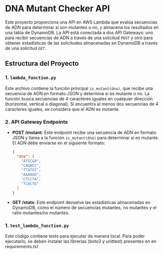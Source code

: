 # DNA Mutant Checker API

Este proyecto proporciona una API en AWS Lambda que evalúa secuencias de ADN para determinar si son mutantes o no, y almacena los resultados en una tabla de DynamoDB. La API está conectada a dos API Gateways: uno para recibir secuencias de ADN a través de una solicitud `POST` y otro para obtener estadísticas de las solicitudes almacenadas en DynamoDB a través de una solicitud `GET`.

## Estructura del Proyecto

### 1. `lambda_function.py`
Este archivo contiene la función principal `is_mutant(dna)`, que recibe una secuencia de ADN en formato JSON y determina si es mutante o no. La función busca secuencias de 4 caracteres iguales en cualquier dirección (horizontal, vertical o diagonal). Si encuentra al menos dos secuencias de 4 caracteres iguales, se considera que el ADN es mutante.

### 2. API Gateway Endpoints

- **POST /mutant**: Este endpoint recibe una secuencia de ADN en formato JSON y llama a la función `is_mutant(dna)` para determinar si es mutante. El ADN debe enviarse en el siguiente formato:

  ```json
  {
    "dna": [
      "ATGCGA",
      "CAGHCC",
      "TTATGT",
      "AAAAGG",
      "CTCCTA",
      "TCACTG"
    ]
  }

- **GET /stats**: Este endpoint devuelve las estadísticas almacenadas en DynamoDB, como el número de secuencias mutantes, no mutantes y el ratio mutantes/no mutantes.

### 1. `test_lambda_function.py`
Este código contiene tests para ejecutar de manera local. Para poder ejecutarlo, se deben instalar las librerías (boto3 y unittest) presentes en en requirements.txt